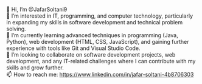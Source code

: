 👋 Hi, I’m @JafarSoltani9  
👀 I’m interested in IT, programming, and computer technology, particularly in expanding my skills in software development and technical problem solving.  
🌱 I’m currently learning advanced techniques in programming (Java, Python), web development (HTML, CSS, JavaScript), and gaining further experience with tools like Git and Visual Studio Code.  
💞️ I’m looking to collaborate on software development projects, web development, and any IT-related challenges where I can contribute with my skills and grow further.  
📫 How to reach me: https://www.linkedin.com/in/jafar-soltani-4b8706303

<!---
JafarSoltani9/JafarSoltani9 is a ✨ special ✨ repository because its `README.md` (this file) appears on your GitHub profile.
You can click the Preview link to take a look at your changes.
--->
